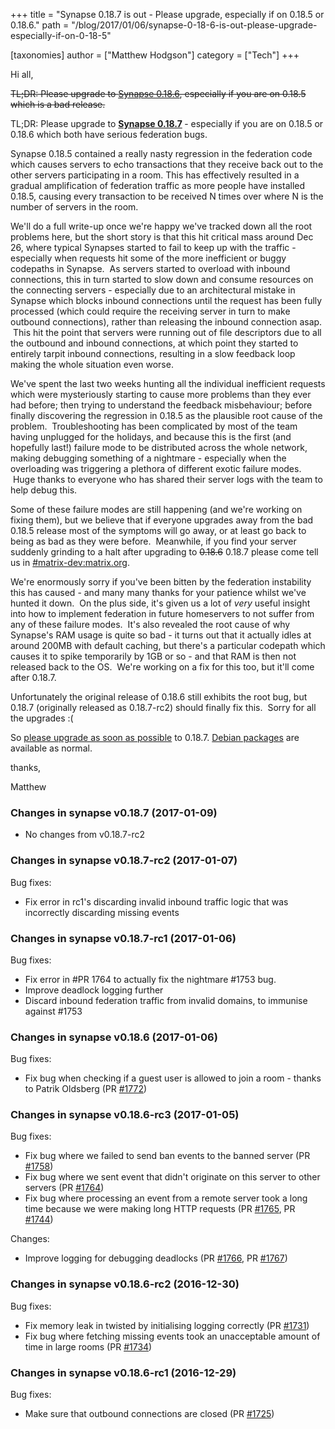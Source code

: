 +++
title = "Synapse 0.18.7 is out - Please upgrade, especially if on 0.18.5 or 0.18.6."
path = "/blog/2017/01/06/synapse-0-18-6-is-out-please-upgrade-especially-if-on-0-18-5"

[taxonomies]
author = ["Matthew Hodgson"]
category = ["Tech"]
+++

Hi all,

<del>TL;DR: Please upgrade to <a href="https://github.com/matrix-org/synapse/releases/tag/v0.18.6">Synapse 0.18.6</a>, especially if you are on 0.18.5 which is a bad release.</del>

TL;DR: Please upgrade to <strong><a href="https://github.com/matrix-org/synapse/releases/tag/v0.18.7">Synapse 0.18.7</a> </strong>- especially if you are on 0.18.5 or 0.18.6 which both have serious federation bugs.

Synapse 0.18.5 contained a really nasty regression in the federation code which causes servers to echo transactions that they receive back out to the other servers participating in a room. This has effectively resulted in a gradual amplification of federation traffic as more people have installed 0.18.5, causing every transaction to be received N times over where N is the number of servers in the room.

We'll do a full write-up once we're happy we've tracked down all the root problems here, but the short story is that this hit critical mass around Dec 26, where typical Synapses started to fail to keep up with the traffic - especially when requests hit some of the more inefficient or buggy codepaths in Synapse.  As servers started to overload with inbound connections, this in turn started to slow down and consume resources on the connecting servers - especially due to an architectural mistake in Synapse which blocks inbound connections until the request has been fully processed (which could require the receiving server in turn to make outbound connections), rather than releasing the inbound connection asap.  This hit the point that servers were running out of file descriptors due to all the outbound and inbound connections, at which point they started to entirely tarpit inbound connections, resulting in a slow feedback loop making the whole situation even worse.

We've spent the last two weeks hunting all the individual inefficient requests which were mysteriously starting to cause more problems than they ever had before; then trying to understand the feedback misbehaviour; before finally discovering the regression in 0.18.5 as the plausible root cause of the problem.  Troubleshooting has been complicated by most of the team having unplugged for the holidays, and because this is the first (and hopefully last!) failure mode to be distributed across the whole network, making debugging something of a nightmare - especially when the overloading was triggering a plethora of different exotic failure modes.  Huge thanks to everyone who has shared their server logs with the team to help debug this.

Some of these failure modes are still happening (and we're working on fixing them), but we believe that if everyone upgrades away from the bad 0.18.5 release most of the symptoms will go away, or at least go back to being as bad as they were before.  Meanwhile, if you find your server suddenly grinding to a halt after upgrading to <del>0.18.6</del> 0.18.7 please come tell us in <a href="https://matrix.to/#/#matrix-dev:matrix.org">#matrix-dev:matrix.org</a>.

We're enormously sorry if you've been bitten by the federation instability this has caused - and many many thanks for your patience whilst we've hunted it down.  On the plus side, it's given us a lot of *very* useful insight into how to implement federation in future homeservers to not suffer from any of these failure modes.  It's also revealed the root cause of why Synapse's RAM usage is quite so bad - it turns out that it actually idles at around 200MB with default caching, but there's a particular codepath which causes it to spike temporarily by 1GB or so - and that RAM is then not released back to the OS.  We're working on a fix for this too, but it'll come after 0.18.7.

Unfortunately the original release of 0.18.6 still exhibits the root bug, but 0.18.7 (originally released as 0.18.7-rc2) should finally fix this.  Sorry for all the upgrades :(

So <a href="https://github.com/matrix-org/synapse/releases/tag/v0.18.7">please upgrade as soon as possible</a> to 0.18.7.  <a href="/packages/debian">Debian packages</a> are available as normal.

thanks,

Matthew

<div class="markdown-body">

<h3>Changes in synapse v0.18.7 (2017-01-09)</h3>

<ul>
<li>No changes from v0.18.7-rc2</li>
</ul>

<h3>Changes in synapse v0.18.7-rc2 (2017-01-07)</h3>
Bug fixes:
<ul>
 	<li>Fix error in rc1's discarding invalid inbound traffic logic that was incorrectly discarding missing events
</li>
</ul>

<h3>Changes in synapse v0.18.7-rc1 (2017-01-06)</h3>
Bug fixes:
<ul>
 	<li>Fix error in #PR 1764 to actually fix the nightmare #1753 bug.
</li>
 	<li>Improve deadlock logging further
</li>
 	<li>Discard inbound federation traffic from invalid domains, to immunise 
against #1753
</li>
</ul>
<h3>Changes in synapse v0.18.6 (2017-01-06)</h3>
Bug fixes:
<ul>
 	<li>Fix bug when checking if a guest user is allowed to join a room - thanks to Patrik Oldsberg (PR <a class="issue-link js-issue-link" title="handlers/room_member: fix guest access check when joining rooms" href="https://github.com/matrix-org/synapse/pull/1772" data-id="199209215" data-error-text="Failed to load issue title" data-permission-text="Issue title is private">#1772</a>)</li>
</ul>
<h3>Changes in synapse v0.18.6-rc3 (2017-01-05)</h3>
Bug fixes:
<ul>
 	<li>Fix bug where we failed to send ban events to the banned server (PR <a class="issue-link js-issue-link" href="https://github.com/matrix-org/synapse/pull/1758" data-url="https://github.com/matrix-org/synapse/issues/1758" data-id="198709898" data-error-text="Failed to load issue title" data-permission-text="Issue title is private">#1758</a>)</li>
 	<li>Fix bug where we sent event that didn't originate on this server to other servers (PR <a class="issue-link js-issue-link" href="https://github.com/matrix-org/synapse/pull/1764" data-url="https://github.com/matrix-org/synapse/issues/1764" data-id="198934605" data-error-text="Failed to load issue title" data-permission-text="Issue title is private">#1764</a>)</li>
 	<li>Fix bug where processing an event from a remote server took a long time because we were making long HTTP requests (PR <a class="issue-link js-issue-link" href="https://github.com/matrix-org/synapse/pull/1765" data-url="https://github.com/matrix-org/synapse/issues/1765" data-id="198940353" data-error-text="Failed to load issue title" data-permission-text="Issue title is private">#1765</a>, PR <a class="issue-link js-issue-link" href="https://github.com/matrix-org/synapse/pull/1744" data-url="https://github.com/matrix-org/synapse/issues/1744" data-id="198236017" data-error-text="Failed to load issue title" data-permission-text="Issue title is private">#1744</a>)</li>
</ul>
Changes:
<ul>
 	<li>Improve logging for debugging deadlocks (PR <a class="issue-link js-issue-link" href="https://github.com/matrix-org/synapse/pull/1766" data-url="https://github.com/matrix-org/synapse/issues/1766" data-id="198946790" data-error-text="Failed to load issue title" data-permission-text="Issue title is private">#1766</a>, PR <a class="issue-link js-issue-link" href="https://github.com/matrix-org/synapse/pull/1767" data-url="https://github.com/matrix-org/synapse/issues/1767" data-id="198958245" data-error-text="Failed to load issue title" data-permission-text="Issue title is private">#1767</a>)</li>
</ul>
<h3>Changes in synapse v0.18.6-rc2 (2016-12-30)</h3>
Bug fixes:
<ul>
 	<li>Fix memory leak in twisted by initialising logging correctly (PR <a class="issue-link js-issue-link" href="https://github.com/matrix-org/synapse/pull/1731" data-url="https://github.com/matrix-org/synapse/issues/1731" data-id="198134635" data-error-text="Failed to load issue title" data-permission-text="Issue title is private">#1731</a>)</li>
 	<li>Fix bug where fetching missing events took an unacceptable amount of time in large rooms (PR <a class="issue-link js-issue-link" href="https://github.com/matrix-org/synapse/pull/1734" data-url="https://github.com/matrix-org/synapse/issues/1734" data-id="198178611" data-error-text="Failed to load issue title" data-permission-text="Issue title is private">#1734</a>)</li>
</ul>
<h3>Changes in synapse v0.18.6-rc1 (2016-12-29)</h3>
Bug fixes:
<ul>
 	<li>Make sure that outbound connections are closed (PR <a class="issue-link js-issue-link" title="Wrap connections in an N minute timeout to ensure they get reaped correctly" href="https://github.com/matrix-org/synapse/pull/1725" data-id="197934419" data-error-text="Failed to load issue title" data-permission-text="Issue title is private">#1725</a>)</li>
</ul>
</div>
